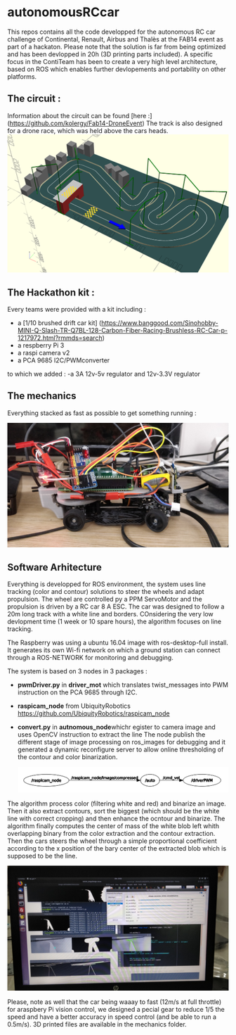 # autonomousRCcar
This repos contains all the code developped for the autonomous RC car challenge of Continental, Renault, Airbus and Thalès at the FAB14 event as part of a hackaton. Please note that the solution is far from being optimized and has been devlopped in 20h (3D printing parts included). A specific focus in the ContiTeam has been to create a very high level architecture, based on ROS which enables further devlopements and portability on other platforms. 

## The circuit :
Information about the circuit can be found [here :] (https://github.com/kolergy/Fab14-DroneEvent)
The track is also designed for a drone race, which was held above the cars heads.
  ![Screenshot](https://github.com/kolergy/Fab14-DroneEvent/blob/master/Circuit_V0.4a.png)

## The Hackathon kit :

Every teams were provided with a kit including :
   - a [1/10 brushed drift car kit] (https://www.banggood.com/Sinohobby-MINI-Q-Slash-TR-Q7BL-128-Carbon-Fiber-Racing-Brushless-RC-Car-p-1217972.html?rmmds=search)
   - a respberry Pi 3
   - a raspi camera v2
   - a PCA 9685 I2C/PWMconverter
   
 to which we added : 
     -a 3A 12v-5v regulator and 12v-3.3V regulator
     
## The mechanics

Everything stacked as fast as possible to get something running :

![Screenshot](https://github.com/Luczia/autonomousRCcar/blob/master/doc/TheBeast.jpg)

## Software Arhitecture

Everything is developped for ROS environment, the system uses line tracking (color and contour) solutions to steer the wheels and adapt propulsion. The wheel are controlled py a PPM ServoMotor and the propulsion is driven by a RC car 8 A ESC. The car was designed to follow a 20m long track with a white line and borders.
COnsidering the very low devlopment time (1 week or 10 spare hours), the algorithm focuses on line tracking.

The Raspberry was using a ubuntu 16.04 image with ros-desktop-full install. It generates its own Wi-fi network on which a ground station can connect through a ROS-NETWORK for monitoring and debugging.

The system is based on 3 nodes in 3 packages : 


- **pwmDriver.py** in **driver_mot** which translates twist_messages into PWM instruction on the PCA 9685 through I2C.      
- **raspicam_node** from UbiquityRobotics https://github.com/UbiquityRobotics/raspicam_node      
- **convert.py** in **autnomous_node**whichr egister to camera image and uses OpenCV instruction to extract the line 
      The node publish the different stage of image processing on ros_images for debugging and it generated a dynamic reconfigure server to allow online thresholding of the contour and color binarization.
      
  ![Screenshot](https://github.com/Luczia/autonomousRCcar/blob/master/doc/Screenshot%20from%202018-07-24%2022-58-37.png)
      
      
 The algorithm process color (filtering white and red) and binarize an image. Then it also extract contours, sort the biggest (which should be the white line with correct cropping) and then enhance the ocntour and binarize. The algorithm finally computes the center of mass of the white blob left whith overlapping binary from the color extraction and the contour extraction.
 Then the cars steers the wheel through a simple proportional coefficient according to the x position of the bary center of the extracted blob which is supposed to be the line.
 
 ![Screenshot](https://github.com/Luczia/autonomousRCcar/blob/master/doc/IMG_20180715_233203.jpg)
 
 
 Please, note as well that the car being waaay to fast  (12m/s at full throttle) for araspbery Pi vision control, we designed a pecial gear to reduce 1/5 the speed and have a better accuracy in speed control (and be able to run a 0.5m/s). 3D printed files are available in the mechanics folder.

